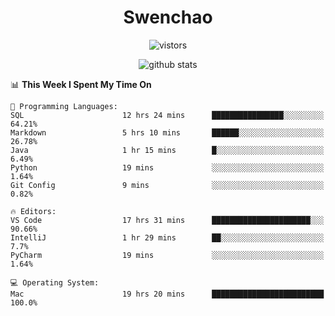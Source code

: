 <h1 align="center">Swenchao</h3>

<p align="center">
  <img src="https://visitor-badge.glitch.me/badge?page_id=Swenchao" alt="vistors" />
</p>

<p align="center">
  <img src="https://github-readme-stats.vercel.app/api?username=Swenchao&count_private=true&show_icons=true&theme=vue-dark&hide_title=true" alt="github stats" />
</p>

<!--START_SECTION:waka-->
📊 **This Week I Spent My Time On** 

```text
💬 Programming Languages: 
SQL                      12 hrs 24 mins      ████████████████░░░░░░░░░   64.21% 
Markdown                 5 hrs 10 mins       ██████░░░░░░░░░░░░░░░░░░░   26.78% 
Java                     1 hr 15 mins        █░░░░░░░░░░░░░░░░░░░░░░░░   6.49% 
Python                   19 mins             ░░░░░░░░░░░░░░░░░░░░░░░░░   1.64% 
Git Config               9 mins              ░░░░░░░░░░░░░░░░░░░░░░░░░   0.82%

🔥 Editors: 
VS Code                  17 hrs 31 mins      ██████████████████████░░░   90.66% 
IntelliJ                 1 hr 29 mins        ██░░░░░░░░░░░░░░░░░░░░░░░   7.7% 
PyCharm                  19 mins             ░░░░░░░░░░░░░░░░░░░░░░░░░   1.64%

💻 Operating System: 
Mac                      19 hrs 20 mins      █████████████████████████   100.0%

```


<!--END_SECTION:waka-->

